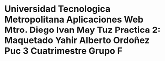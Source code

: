 <h1>Universidad Tecnologica Metropolitana
Aplicaciones Web
Mtro. Diego Ivan May Tuz
Practica 2: Maquetado
Yahir Alberto Ordoñez Puc
3 Cuatrimestre
Grupo F</h1>

